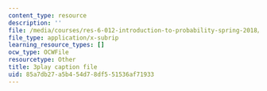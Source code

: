 ```yaml
---
content_type: resource
description: ''
file: /media/courses/res-6-012-introduction-to-probability-spring-2018/85a7db27a5b454d78df551536af71933_MuqLI4otMIQ.vtt
file_type: application/x-subrip
learning_resource_types: []
ocw_type: OCWFile
resourcetype: Other
title: 3play caption file
uid: 85a7db27-a5b4-54d7-8df5-51536af71933
---
```

